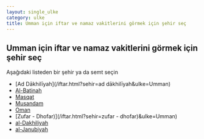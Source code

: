 ```yaml
---
layout: single_ulke
category: ulke
title: Umman için iftar ve namaz vakitlerini görmek için şehir seç
---
```



## Umman için iftar ve namaz vakitlerini görmek için şehir seç

Aşağıdaki listeden bir şehir ya da semt seçin


* [Ad Dākhilīyah](/iftar.html?sehir=ad dākhilīyah&ulke=Umman)
* [Al-Batinah](/iftar.html?sehir=al-batinah&ulke=Umman)
* [Masqat](/iftar.html?sehir=masqat&ulke=Umman)
* [Musandam](/iftar.html?sehir=musandam&ulke=Umman)
* [Oman](/iftar.html?sehir=oman&ulke=Umman)
* [Zufar - Dhofar)](/iftar.html?sehir=zufar - dhofar)&ulke=Umman)
* [al-Dakhiliyah](/iftar.html?sehir=al-dakhiliyah&ulke=Umman)
* [al-Janubiyah](/iftar.html?sehir=al-janubiyah&ulke=Umman)
